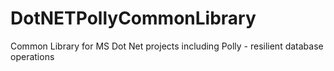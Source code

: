 # DotNETPollyCommonLibrary
Common Library for MS Dot Net projects including Polly - resilient database operations
